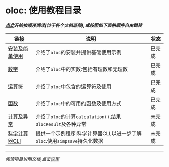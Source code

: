 # oloc: 使用教程目录  

***[点此](安装及简单使用.md)开始按顺序阅读(位于各个文档底部),或按照如下表格顺序自由跳转***  

| 链接                      | 说明                                               | 状态  |  
|-------------------------|--------------------------------------------------|-----|  
| [安装及简单使用](安装及简单使用.md)   | 介绍了`oloc`的安装并提供基础使用示例                            | 已完成 |  
| [数字](数字.md)             | 介绍了`oloc`中的实数:包括有理数和无理数                          | 已完成 |
| [运算符](运算符.md)           | 介绍了`oloc`中包含的运算符及使用                              | 已完成 |  
| [函数](函数.md)             | 介绍了`oloc`中的可用的函数及使用方式                            | 已完成 |
| [计算及异常](计算及异常.md)       | 介绍了`oloc`的计算`calculation()`,结果`OlocResult`及各种异常  | 未完成 |
| [科学计算器CLI](科学计算器CLI.md) | 提供一个示例程序:科学计算器CLI,以进一步了解`oloc`.使用`simpsave`持久化数据 | 未完成 |  

---  
*阅读项目说明文档,点击[这里](../README.md)*  
